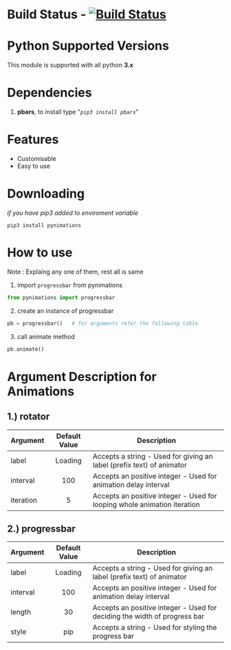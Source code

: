 <br>

# Build Status - [![Build Status](https://travis-ci.org/tbhaxor/pynimations.svg?branch=master)](https://travis-ci.org/tbhaxor/pynimations)

# Python Supported Versions
This module is supported with all python **3.x** 

# Dependencies
1. **pbars**, to install type "_`pip3 install pbars`_"

# Features
+ Customisable
+ Easy to use

# Downloading
_if you have pip3 added to enviroment variable_
```
pip3 install pynimations
```
# How to use
Note : Explaing any one of them, rest all is same
1. import `progressbar` from pynimations
```python
from pynimations import progressbar
```

2. create an instance of progressbar
```python
pb = progressbar()   # for arguments refer the following table
```

3. call animate method
```python
pb.animate()
```

# Argument Description for Animations
## 1.) rotator
|Argument|Default Value|Description|
|----|:----:|----|
|label|Loading|Accepts a string - Used for giving an label (prefix text) of animator|
|interval|100|Accepts an positive integer - Used for animation delay interval|
|iteration|5|Accepts an positive integer - Used for looping whole animation iteration|

## 2.) progressbar
|Argument|Default Value|Description|
|----|:----:|----|
|label|Loading|Accepts a string - Used for giving an label (prefix text) of animator|
|interval|100|Accepts an positive integer - Used for animation delay interval|
|length|30|Accepts an positive integer - Used for deciding the width of progress bar|
|style|pip|Accepts a string - Used for styling the progress bar|




